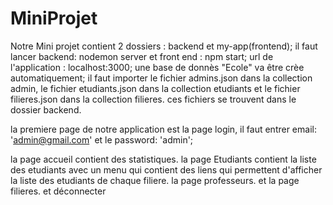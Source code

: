 # MiniProjet

Notre Mini projet contient 2 dossiers : backend et my-app(frontend);
il faut lancer backend:  nodemon server et front end : npm start;
url de l'application : localhost:3000;
une base de donnès "Ecole" va être crèe automatiquement;
il faut importer le fichier admins.json dans la collection admin, le fichier etudiants.json dans la collection etudiants et le fichier 
filieres.json dans la collection  filieres. ces fichiers se trouvent dans le dossier backend.

la premiere page de notre application est la page login, il faut entrer email: 'admin@gmail.com' et le password: 'admin';

la page accueil contient des statistiques.
la page Etudiants contient la liste des etudiants avec un menu qui contient des liens qui permettent d'afficher la liste des etudiants 
de chaque filiere.
la page professeurs.
et la page filieres.
et déconnecter

